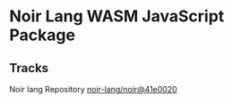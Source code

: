 # Noir Lang WASM JavaScript Package

## Tracks
Noir lang Repository [noir-lang/noir@41e0020](https://github.com/noir-lang/noir/tree/41e00207b0eeae4d0285c617acac72c780cb0900)